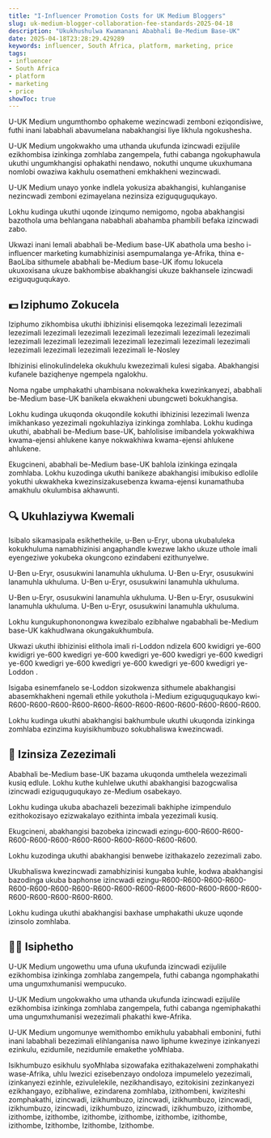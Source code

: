 ```yaml
---
title: "I-Influencer Promotion Costs for UK Medium Bloggers"
slug: uk-medium-blogger-collaboration-fee-standards-2025-04-18
description: "Ukukhushulwa Kwamanani Ababhali Be-Medium Base-UK"
date: 2025-04-18T23:28:29.429289
keywords: influencer, South Africa, platform, marketing, price
tags:
- influencer
- South Africa
- platform
- marketing
- price
showToc: true
---
```


U-UK Medium ungumthombo ophakeme wezincwadi zemboni eziqondisiwe, futhi inani lababhali abavumelana nabakhangisi liye likhula ngokushesha.

U-UK Medium ungokwakho uma uthanda ukufunda izincwadi ezijulile ezikhombisa izinkinga zomhlaba zangempela, futhi cabanga ngokuphawula ukuthi ungumkhangisi ophakathi nendawo, nokuthi unqume ukuxhumana nomlobi owaziwa kakhulu osematheni emkhakheni wezincwadi.

U-UK Medium unayo yonke indlela yokusiza abakhangisi, kuhlanganise nezincwadi zemboni ezimayelana nezinsiza eziguquguqukayo.

Lokhu kudinga ukuthi uqonde izinqumo nemigomo, ngoba abakhangisi bazothola uma behlangana nababhali abahamba phambili befaka izincwadi zabo.

Ukwazi inani lemali ababhali be-Medium base-UK abathola uma besho i-influencer marketing kumabhizinisi asempumalanga ye-Afrika, thina e-BaoLiba sithumele ababhali be-Medium base-UK ifomu lokucela ukuxoxisana ukuze bakhombise abakhangisi ukuze bakhansele izincwadi eziguquguqukayo.

## 💵 Iziphumo Zokucela

Iziphumo zikhombisa ukuthi ibhizinisi elisemqoka lezezimali lezezimali lezezimali lezezimali lezezimali lezezimali lezezimali lezezimali lezezimali lezezimali lezezimali lezezimali lezezimali lezezimali lezezimali lezezimali lezezimali lezezimali lezezimali lezezimali le-Nosley

Ibhizinisi elinokulindeleka okukhulu kwezezimali kulesi sigaba. Abakhangisi kufanele baziqhenye ngempela ngalokhu.

Noma ngabe umphakathi uhambisana nokwakheka kwezinkanyezi, ababhali be-Medium base-UK banikela ekwakheni ubungcweti bokukhangisa.

Lokhu kudinga ukuqonda okuqondile kokuthi ibhizinisi lezezimali lwenza imikhankaso yezezimali ngokuhlaziya izinkinga zomhlaba. Lokhu kudinga ukuthi, ababhali be-Medium base-UK, bahlolisise imibandela yokwakhiwa kwama-ejensi ahlukene kanye nokwakhiwa kwama-ejensi ahlukene ahlukene.

Ekugcineni, ababhali be-Medium base-UK bahlola izinkinga ezinqala zomhlaba. Lokhu kuzodinga ukuthi banikeze abakhangisi imibukiso edlolile yokuthi ukwakheka kwezinsizakusebenza kwama-ejensi kunamathuba amakhulu okulumbisa akhawunti.

## 🔍 Ukuhlaziywa Kwemali

Isibalo sikamasipala esikhethekile, u-Ben u-Eryr, ubona ukubaluleka kokukhuluma namabhizinisi angaphandle kwezwe lakho ukuze uthole imali eyengeziwe yokubeka okungcono ezindabeni ezithunyelwe.

U-Ben u-Eryr, osusukwini lanamuhla ukhuluma. U-Ben u-Eryr, osusukwini lanamuhla ukhuluma. U-Ben u-Eryr, osusukwini lanamuhla ukhuluma.

U-Ben u-Eryr, osusukwini lanamuhla ukhuluma. U-Ben u-Eryr, osusukwini lanamuhla ukhuluma. U-Ben u-Eryr, osusukwini lanamuhla ukhuluma.

Lokhu kungukuphononongwa kwezibalo ezibhalwe ngababhali be-Medium base-UK kakhudlwana okungakukhumbula.

Ukwazi ukuthi ibhizinisi elithola imali ri-Loddon ndizela 600 kwidigri ye-600 kwidigri ye-600 kwedigri ye-600 kwedigri ye-600 kwedigri ye-600 kwedigri ye-600 kwedigri ye-600 kwedigri ye-600 kwedigri ye-600 kwedigri ye-Loddon .

Isigaba esinemfanelo se-Loddon sizokwenza sithumele abakhangisi abasemkhakheni ngemali ethile yokuthola i-Medium eziguquguqukayo kwi-R600-R600-R600-R600-R600-R600-R600-R600-R600-R600-R600-R600.

Lokhu kudinga ukuthi abakhangisi bakhumbule ukuthi ukuqonda izinkinga zomhlaba ezinzima kuyisikhumbuzo sokubhaliswa kwezincwadi.

## 📝 Izinsiza Zezezimali

Ababhali be-Medium base-UK bazama ukuqonda umthelela wezezimali kusiq edlule. Lokhu kuthe kuhlelwe ukuthi abakhangisi bazogcwalisa izincwadi eziguquguqukayo ze-Medium osabekayo.

Lokhu kudinga ukuba abachazeli bezezimali bakhiphe izimpendulo ezithokozisayo ezizwakalayo ezithinta imbala yezezimali kusiq.

Ekugcineni, abakhangisi bazobeka izincwadi ezingu-600-R600-R600-R600-R600-R600-R600-R600-R600-R600-R600-R600.

Lokhu kuzodinga ukuthi abakhangisi benwebe izithakazelo zezezimali zabo.

Ukubhaliswa kwezincwadi zamabhizinisi kungaba kuhle, kodwa abakhangisi bazodinga ukuba baphonse izincwadi ezingu-R600-R600-R600-R600-R600-R600-R600-R600-R600-R600-R600-R600-R600-R600-R600-R600-R600-R600-R600-R600-R600. 

Lokhu kudinga ukuthi abakhangisi baxhase umphakathi ukuze uqonde izinsolo zomhlaba.

## 👨‍💼 Isiphetho

U-UK Medium ungowethu uma ufuna ukufunda izincwadi ezijulile ezikhombisa izinkinga zomhlaba zangempela, futhi cabanga ngomphakathi uma ungumxhumanisi wempucuko.

U-UK Medium ungokwakho uma uthanda ukufunda izincwadi ezijulile ezikhombisa izinkinga zomhlaba zangempela, futhi cabanga ngemiphakathi uma ungumxhumanisi wezezimali phakathi kwe-Afrika.  

U-UK Medium ungomunye wemithombo emikhulu yababhali embonini, futhi inani lababhali bezezimali elihlanganisa nawo liphume kwezinye izinkanyezi ezinkulu, ezidumile, nezidumile emakethe yoMhlaba. 

Isikhumbuzo esikhulu syoMhlaba sizowafaka ezithakazelweni zomphakathi wase-Afrika, uhlu lwezici ezisebenzayo ondoloza impumelelo yezezimali, izinkanyezi ezinhle, ezivulelekile, nezikhandisayo, ezitokisini zezinkanyezi ezikhangayo, ezibhaliwe, ezindarena zomhlaba, izithombeni, kwiziteshi zomphakathi, izincwadi, izikhumbuzo, izincwadi, izikhumbuzo, izincwadi, izikhumbuzo, izincwadi, izikhumbuzo, izincwadi, izikhumbuzo, izithombe, izithombe, izithombe, izithombe, izithombe, izithombe, izithombe, izithombe, Izithombe, Izithombe, Izithombe.